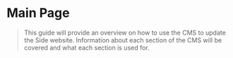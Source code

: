 # Main Page

> This guide will provide an overview on how to use the CMS to update the Side website. Information about each section of the CMS will be covered and what each section is used for.
